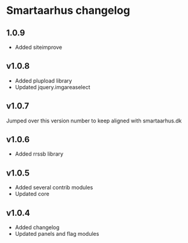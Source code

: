 # Smartaarhus changelog

## 1.0.9
* Added siteimprove

## v1.0.8
* Added plupload library
* Updated jquery.imgareaselect

## v1.0.7
Jumped over this version number to keep aligned with smartaarhus.dk

## v1.0.6
* Added rrssb library

## v1.0.5
* Added several contrib modules
* Updated core

## v1.0.4
* Added changelog
* Updated panels and flag modules
